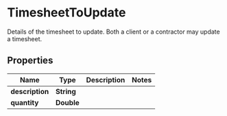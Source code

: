 

# TimesheetToUpdate

Details of the timesheet to update. Both a client or a contractor may update a timesheet.

## Properties

| Name | Type | Description | Notes |
|------------ | ------------- | ------------- | -------------|
|**description** | **String** |  |  |
|**quantity** | **Double** |  |  |



